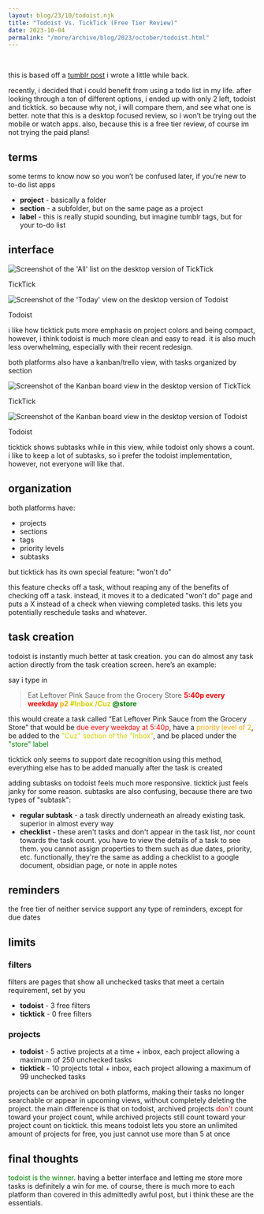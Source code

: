 ```yaml
---
layout: blog/23/10/todoist.njk
title: "Todoist Vs. TickTick (Free Tier Review)"
date: 2023-10-04
permalink: "/more/archive/blog/2023/october/todoist.html"
---
```

<div class="disclaimer">

  <p>this is based off a <a href="https://cringepoop.tumblr.com/post/730294350519599104/todoist-vs-ticktick-free-tier-review" target="_blank">tumblr post</a> i wrote a little while back.</p>

</div>

  

recently, i decided that i could benefit from using a todo list in my life. after looking through a ton of different options, i ended up with only 2 left, todoist and ticktick. so because why not, i will compare them, and see what one is better. note that this is a desktop focused review, so i won’t be trying out the mobile or watch apps. also, because this is a free tier review, of course im not trying the paid plans!

## terms

some terms to know now so you won’t be confused later, if you’re new to to-do list apps

- **project** - basically a folder
- **section** - a subfolder, but on the same page as a project
- **label** - this is really stupid sounding, but imagine tumblr tags, but for your to-do list

## interface

<div class="imgrow">
	<div class="imgcap">
		<img src="https://i.imgur.com/oDZk8dU.png" loading="lazy" alt="Screenshot of the 'All' list on the desktop version of TickTick">
		<p>TickTick</p>
	</div>
	<div class="imgcap">
		<img src="https://i.imgur.com/beJjCA3.png" loading="lazy" alt="Screenshot of the 'Today' view on the desktop version of Todoist">
		<p>Todoist</p>
	</div>
</div>

i like how ticktick puts more emphasis on project colors and being compact, however, i think todoist is much more clean and easy to read. it is also much less overwhelming, especially with their recent redesign.

both platforms also have a kanban/trello view, with tasks organized by section

<div class="imgrow" style="flex-direction: column;">
	<div class="imgcap">
		<img src="https://i.imgur.com/5oA8iy8.png" loading="lazy" alt="Screenshot of the Kanban board view in the desktop version of TickTick">
		<p>TickTick</p>
	</div>
	<div class="imgcap">
		<img src="https://i.imgur.com/BR92X0w.png" loading="lazy" alt="Screenshot of the Kanban board view in the desktop version of Todoist">
		<p>Todoist</p>
	</div>
</div>

ticktick shows subtasks while in this view, while todoist only shows a count. i like to keep a lot of subtasks, so i prefer the todoist implementation, however, not everyone will like that.

## organization

both platforms have:

- projects
- sections
- tags
- priority levels
- subtasks

but ticktick has its own special feature: "won't do"

this feature checks off a task, without reaping any of the benefits of checking off a task. instead, it moves it to a dedicated "won't do" page and puts a X instead of a check when viewing completed tasks. this lets you potentially reschedule tasks and whatever.

## task creation

todoist is instantly much better at task creation. you can do almost any task action directly from the task creation screen. here’s an example:

say i type in

> Eat Leftover Pink Sauce from the Grocery Store <strong><span style="color: red;">5:40p every weekday</span> <span style="color: orange;">p2</span> <span style="color: rgb(210, 210, 0);">#Inbox /Cuz</span> <span style="color: green;">@store</span></strong>

this would create a task called “Eat Leftover Pink Sauce from the Grocery Store” that would be <span style="color: red;">due every weekday at 5:40p</span>, have a <span style="color: orange;">priority level of 2</span>, be added to the <span style="color: rgb(210, 210, 0);">"Cuz" section of the "Inbox"</span>, and be placed under the <span style="color: green;">"store" label</span>

ticktick only seems to support date recognition using this method, everything else has to be added manually after the task is created

adding subtasks on todoist feels much more responsive. ticktick just feels janky for some reason. subtasks are also confusing, because there are two types of "subtask":

- **regular subtask** - a task directly underneath an already existing task. superior in almost every way
- **checklist** - these aren't tasks and don't appear in the task list, nor count towards the task count. you have to view the details of a task to see them. you cannot assign properties to them such as due dates, priority, etc. functionally, they're the same as adding a checklist to a google document, obsidian page, or note in apple notes

## reminders

the free tier of neither service support any type of reminders, except for due dates

## limits

### filters

filters are pages that show all unchecked tasks that meet a certain requirement, set by you

- **todoist** - 3 free filters
- **ticktick** - 0 free filters

### projects

- **todoist** - 5 active projects at a time + inbox, each project allowing a maximum of 250 unchecked tasks
- **ticktick** - 10 projects total + inbox, each project allowing a maximum of 99 unchecked tasks

projects can be archived on both platforms, making their tasks no longer searchable or appear in upcoming views, without completely deleting the project. the main difference is that on todoist, archived projects <span style="color: red;">don't</span> count toward your project count, while archived projects still count toward your project count on ticktick. this means todoist lets you store an unlimited amount of projects for free, you just cannot use more than 5 at once

## final thoughts

<span style="color: green;">todoist is the winner</span>. having a better interface and letting me store more tasks is definitely a win for me. of course, there is much more to each platform than covered in this admittedly awful post, but i think these are the essentials.